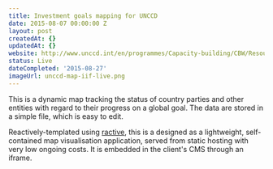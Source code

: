 ```yaml
---
title: Investment goals mapping for UNCCD
date: 2015-08-07 00:00:00 Z
layout: post
createdAt: {}
updatedAt: {}
website: http://www.unccd.int/en/programmes/Capacity-building/CBW/Resources/Pages/5RC/IIF-Map.aspx
status: Live
dateCompleted: '2015-08-27'
imageUrl: unccd-map-iif-live.png
---
```


This is a dynamic map tracking the status of country parties and other entities with regard to their progress on a global goal. The data are stored in a simple file, which is easy to edit.

Reactively-templated using [ractive](http://www.ractivejs.org), this is a designed as a lightweight, self-contained map visualisation application, served from static hosting with very low ongoing costs. It is embedded in the client's CMS through an iframe.
